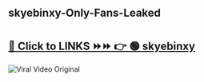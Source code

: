 
 ## skyebinxy-Only-Fans-Leaked

# <h2><a href="https://clipsfans.com/skyebinxy&ref=git">🔗 Click to LINKS ⏩⏩ 👉 🟢 skyebinxy </a></h2>

<a href="https://clipsfans.com/skyebinxy&ref=git" rel="nofollow" data-target="animated-image.originalLink"><img src="https://i.ibb.co.com/xMMVF88/686577567.gif" alt="Viral Video Original" style="max-width: 100%; display: inline-block;" data-target="animated-image.originalImage"></a>
